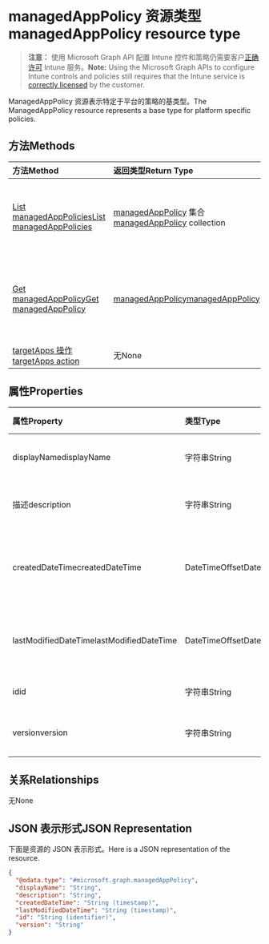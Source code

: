 # <a name="managedapppolicy-resource-type"></a><span data-ttu-id="ef01c-101">managedAppPolicy 资源类型</span><span class="sxs-lookup"><span data-stu-id="ef01c-101">managedAppPolicy resource type</span></span>

> <span data-ttu-id="ef01c-102">**注意：** 使用 Microsoft Graph API 配置 Intune 控件和策略仍需要客户[正确许可](https://go.microsoft.com/fwlink/?linkid=839381) Intune 服务。</span><span class="sxs-lookup"><span data-stu-id="ef01c-102">**Note:** Using the Microsoft Graph APIs to configure Intune controls and policies still requires that the Intune service is [correctly licensed](https://go.microsoft.com/fwlink/?linkid=839381) by the customer.</span></span>

<span data-ttu-id="ef01c-103">ManagedAppPolicy 资源表示特定于平台的策略的基类型。</span><span class="sxs-lookup"><span data-stu-id="ef01c-103">The ManagedAppPolicy resource represents a base type for platform specific policies.</span></span>
## <a name="methods"></a><span data-ttu-id="ef01c-104">方法</span><span class="sxs-lookup"><span data-stu-id="ef01c-104">Methods</span></span>
|<span data-ttu-id="ef01c-105">方法</span><span class="sxs-lookup"><span data-stu-id="ef01c-105">Method</span></span>|<span data-ttu-id="ef01c-106">返回类型</span><span class="sxs-lookup"><span data-stu-id="ef01c-106">Return Type</span></span>|<span data-ttu-id="ef01c-107">说明</span><span class="sxs-lookup"><span data-stu-id="ef01c-107">Description</span></span>|
|:---|:---|:---|
|[<span data-ttu-id="ef01c-108">List managedAppPolicies</span><span class="sxs-lookup"><span data-stu-id="ef01c-108">List managedAppPolicies</span></span>](../api/intune_mam_managedapppolicy_list.md)|<span data-ttu-id="ef01c-109">[managedAppPolicy](../resources/intune_mam_managedapppolicy.md) 集合</span><span class="sxs-lookup"><span data-stu-id="ef01c-109">[managedAppPolicy](../resources/intune_mam_managedapppolicy.md) collection</span></span>|<span data-ttu-id="ef01c-110">列出 [managedAppPolicy](../resources/intune_mam_managedapppolicy.md) 对象的属性和关系。</span><span class="sxs-lookup"><span data-stu-id="ef01c-110">List properties and relationships of the [managedAppPolicy](../resources/intune_mam_managedapppolicy.md) objects.</span></span>|
|[<span data-ttu-id="ef01c-111">Get managedAppPolicy</span><span class="sxs-lookup"><span data-stu-id="ef01c-111">Get managedAppPolicy</span></span>](../api/intune_mam_managedapppolicy_get.md)|[<span data-ttu-id="ef01c-112">managedAppPolicy</span><span class="sxs-lookup"><span data-stu-id="ef01c-112">managedAppPolicy</span></span>](../resources/intune_mam_managedapppolicy.md)|<span data-ttu-id="ef01c-113">读取 [managedAppPolicy](../resources/intune_mam_managedapppolicy.md) 对象的属性和关系。</span><span class="sxs-lookup"><span data-stu-id="ef01c-113">Read properties and relationships of the [managedAppPolicy](../resources/intune_mam_managedapppolicy.md) object.</span></span>|
|[<span data-ttu-id="ef01c-114">targetApps 操作</span><span class="sxs-lookup"><span data-stu-id="ef01c-114">targetApps action</span></span>](../api/intune_mam_managedapppolicy_targetapps.md)|<span data-ttu-id="ef01c-115">无</span><span class="sxs-lookup"><span data-stu-id="ef01c-115">None</span></span>|<span data-ttu-id="ef01c-116">尚未记录</span><span class="sxs-lookup"><span data-stu-id="ef01c-116">Not yet documented</span></span>|

## <a name="properties"></a><span data-ttu-id="ef01c-117">属性</span><span class="sxs-lookup"><span data-stu-id="ef01c-117">Properties</span></span>
|<span data-ttu-id="ef01c-118">属性</span><span class="sxs-lookup"><span data-stu-id="ef01c-118">Property</span></span>|<span data-ttu-id="ef01c-119">类型</span><span class="sxs-lookup"><span data-stu-id="ef01c-119">Type</span></span>|<span data-ttu-id="ef01c-120">说明</span><span class="sxs-lookup"><span data-stu-id="ef01c-120">Description</span></span>|
|:---|:---|:---|
|<span data-ttu-id="ef01c-121">displayName</span><span class="sxs-lookup"><span data-stu-id="ef01c-121">displayName</span></span>|<span data-ttu-id="ef01c-122">字符串</span><span class="sxs-lookup"><span data-stu-id="ef01c-122">String</span></span>|<span data-ttu-id="ef01c-123">策略显示名称。</span><span class="sxs-lookup"><span data-stu-id="ef01c-123">Policy display name.</span></span>|
|<span data-ttu-id="ef01c-124">描述</span><span class="sxs-lookup"><span data-stu-id="ef01c-124">description</span></span>|<span data-ttu-id="ef01c-125">字符串</span><span class="sxs-lookup"><span data-stu-id="ef01c-125">String</span></span>|<span data-ttu-id="ef01c-126">策略的说明。</span><span class="sxs-lookup"><span data-stu-id="ef01c-126">The policy's description.</span></span>|
|<span data-ttu-id="ef01c-127">createdDateTime</span><span class="sxs-lookup"><span data-stu-id="ef01c-127">createdDateTime</span></span>|<span data-ttu-id="ef01c-128">DateTimeOffset</span><span class="sxs-lookup"><span data-stu-id="ef01c-128">DateTimeOffset</span></span>|<span data-ttu-id="ef01c-129">创建策略的日期和时间。</span><span class="sxs-lookup"><span data-stu-id="ef01c-129">The date and time the policy was created.</span></span>|
|<span data-ttu-id="ef01c-130">lastModifiedDateTime</span><span class="sxs-lookup"><span data-stu-id="ef01c-130">lastModifiedDateTime</span></span>|<span data-ttu-id="ef01c-131">DateTimeOffset</span><span class="sxs-lookup"><span data-stu-id="ef01c-131">DateTimeOffset</span></span>|<span data-ttu-id="ef01c-132">上次修改策略的时间。</span><span class="sxs-lookup"><span data-stu-id="ef01c-132">Last time the policy was modified.</span></span>|
|<span data-ttu-id="ef01c-133">id</span><span class="sxs-lookup"><span data-stu-id="ef01c-133">id</span></span>|<span data-ttu-id="ef01c-134">字符串</span><span class="sxs-lookup"><span data-stu-id="ef01c-134">String</span></span>|<span data-ttu-id="ef01c-135">实体的键。</span><span class="sxs-lookup"><span data-stu-id="ef01c-135">Key of the entity.</span></span>|
|<span data-ttu-id="ef01c-136">version</span><span class="sxs-lookup"><span data-stu-id="ef01c-136">version</span></span>|<span data-ttu-id="ef01c-137">字符串</span><span class="sxs-lookup"><span data-stu-id="ef01c-137">String</span></span>|<span data-ttu-id="ef01c-138">实体的版本。</span><span class="sxs-lookup"><span data-stu-id="ef01c-138">Version of the entity.</span></span>|

## <a name="relationships"></a><span data-ttu-id="ef01c-139">关系</span><span class="sxs-lookup"><span data-stu-id="ef01c-139">Relationships</span></span>
<span data-ttu-id="ef01c-140">无</span><span class="sxs-lookup"><span data-stu-id="ef01c-140">None</span></span>
## <a name="json-representation"></a><span data-ttu-id="ef01c-141">JSON 表示形式</span><span class="sxs-lookup"><span data-stu-id="ef01c-141">JSON Representation</span></span>
<span data-ttu-id="ef01c-142">下面是资源的 JSON 表示形式。</span><span class="sxs-lookup"><span data-stu-id="ef01c-142">Here is a JSON representation of the resource.</span></span>
<!--{
  "blockType": "resource",
  "abstract": true,
  "keyProperty": "id",
  "baseType": "microsoft.graph.entity",
  "@odata.type": "microsoft.graph.managedAppPolicy"
}-->
``` json
{
  "@odata.type": "#microsoft.graph.managedAppPolicy",
  "displayName": "String",
  "description": "String",
  "createdDateTime": "String (timestamp)",
  "lastModifiedDateTime": "String (timestamp)",
  "id": "String (identifier)",
  "version": "String"
}
```



